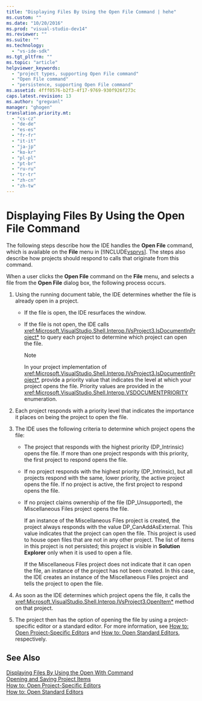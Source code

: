 ```yaml
---
title: "Displaying Files By Using the Open File Command | hehe"
ms.custom: ""
ms.date: "10/20/2016"
ms.prod: "visual-studio-dev14"
ms.reviewer: ""
ms.suite: ""
ms.technology: 
  - "vs-ide-sdk"
ms.tgt_pltfrm: ""
ms.topic: "article"
helpviewer_keywords: 
  - "project types, supporting Open File command"
  - "Open File command"
  - "persistence, supporting Open File command"
ms.assetid: 4fff0576-b2f3-4f17-9769-930f926f273c
caps.latest.revision: 13
ms.author: "gregvanl"
manager: "ghogen"
translation.priority.mt: 
  - "cs-cz"
  - "de-de"
  - "es-es"
  - "fr-fr"
  - "it-it"
  - "ja-jp"
  - "ko-kr"
  - "pl-pl"
  - "pt-br"
  - "ru-ru"
  - "tr-tr"
  - "zh-cn"
  - "zh-tw"
---
```

# Displaying Files By Using the Open File Command
The following steps describe how the IDE handles the **Open File** command, which is available on the **File** menu in [!INCLUDE[vsprvs](../code-quality/includes/vsprvs_md.md)]. The steps also describe how projects should respond to calls that originate from this command.  
  
 When a user clicks the **Open File** command on the **File** menu, and selects a file from the **Open File** dialog box, the following process occurs.  
  
1.  Using the running document table, the IDE determines whether the file is already open in a project.  
  
    -   If the file is open, the IDE resurfaces the window.  
  
    -   If the file is not open, the IDE calls <xref:Microsoft.VisualStudio.Shell.Interop.IVsProject3.IsDocumentInProject*> to query each project to determine which project can open the file.  
  
        > [!NOTE]
        >  In your project implementation of <xref:Microsoft.VisualStudio.Shell.Interop.IVsProject3.IsDocumentInProject*>, provide a priority value that indicates the level at which your project opens the file. Priority values are provided in the <xref:Microsoft.VisualStudio.Shell.Interop.VSDOCUMENTPRIORITY> enumeration.  
  
2.  Each project responds with a priority level that indicates the importance it places on being the project to open the file.  
  
3.  The IDE uses the following criteria to determine which project opens the file:  
  
    -   The project that responds with the highest priority (DP_Intrinsic) opens the file. If more than one project responds with this priority, the first project to respond opens the file.  
  
    -   If no project responds with the highest priority (DP_Intrinsic), but all projects respond with the same, lower priority, the active project opens the file. If no project is active, the first project to respond opens the file.  
  
    -   If no project claims ownership of the file (DP_Unsupported), the Miscellaneous Files project opens the file.  
  
         If an instance of the Miscellaneous Files project is created, the project always responds with the value DP_CanAddAsExternal. This value indicates that the project can open the file. This project is used to house open files that are not in any other project. The list of items in this project is not persisted; this project is visible in **Solution Explorer** only when it is used to open a file.  
  
         If the Miscellaneous Files project does not indicate that it can open the file, an instance of the project has not been created. In this case, the IDE creates an instance of the Miscellaneous Files project and tells the project to open the file.  
  
4.  As soon as the IDE determines which project opens the file, it calls the <xref:Microsoft.VisualStudio.Shell.Interop.IVsProject3.OpenItem*> method on that project.  
  
5.  The project then has the option of opening the file by using a project-specific editor or a standard editor. For more information, see [How to: Open Project-Specific Editors](../extensibility/how-to--open-project-specific-editors.md) and [How to: Open Standard Editors](../extensibility/how-to--open-standard-editors.md), respectively.  
  
## See Also  
 [Displaying Files By Using the Open With Command](../extensibility-internals/displaying-files-by-using-the-open-with-command.md)   
 [Opening and Saving Project Items](../extensibility-internals/opening-and-saving-project-items.md)   
 [How to: Open Project-Specific Editors](../extensibility/how-to--open-project-specific-editors.md)   
 [How to: Open Standard Editors](../extensibility/how-to--open-standard-editors.md)